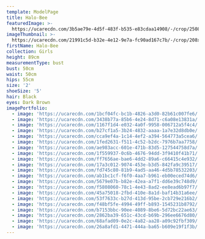 ```yaml
---
template: ModelPage
title: Halo-Bee
featuredImage: >-
  https://ucarecdn.com/3b5ae79e-4d5f-483f-b535-e83cdaa14908/-/crop/2508x1339/0,0/-/preview/
imageThumbnail: >-
  https://ucarecdn.com/21991c5d-b32e-4e12-9e7a-fc90ad167c7b/-/crop/208x245/47,0/-/preview/
firstName: Halo-Bee
collection: Girls
height: 89cm
measurementType: bust
bust: 50cm
waist: 50cm
hips: 55cm
size: '2'
shoeSize: '5'
hair: Black
eyes: Dark Brown
imagePortfolio:
  - image: 'https://ucarecdn.com/1bcf04fc-bc1b-4826-a3d0-82b61c007fe6/'
  - image: 'https://ucarecdn.com/3438b77a-85b6-4e24-8d71-c6a08e13831a/'
  - image: 'https://ucarecdn.com/1167f1d4-e032-4a0f-9958-006712a5f4c4/'
  - image: 'https://ucarecdn.com/b27cf1a5-3b24-4832-aaaa-1a7e32d8db0e/'
  - image: 'https://ucarecdn.com/cca9ef4a-1c14-4ef2-a394-564773a5cea6/'
  - image: 'https://ucarecdn.com/1fed2631-f511-4c52-b2dc-7976b7aa7758/'
  - image: 'https://ucarecdn.com/ae983acc-601e-471b-83d5-127544758d7a/'
  - image: 'https://ucarecdn.com/1f559937-0c6b-4676-94dd-3f9410f41b71/'
  - image: 'https://ucarecdn.com/ff7656ae-bae6-4dd2-89a6-c66415c4e932/'
  - image: 'https://ucarecdn.com/17a3c012-9074-453e-b3d5-842fa9c39517/'
  - image: 'https://ucarecdn.com/fd745c80-81b9-4ad5-aa46-4d5b78532203/'
  - image: 'https://ucarecdn.com/ab1bc1cf-f6f0-4aa7-b961-eb00eced74d6/'
  - image: 'https://ucarecdn.com/5679e07b-b82e-42ea-a7f1-dd6e39c748d9/'
  - image: 'https://ucarecdn.com/f5808060-78c1-4e43-8ad2-ee8ead6b97f7/'
  - image: 'https://ucarecdn.com/45a75018-2fbd-410e-8a1d-baf14b31a6ee/'
  - image: 'https://ucarecdn.com/53f7633c-b27d-413d-95be-2cb729e216b2/'
  - image: 'https://ucarecdn.com/f48bf5fe-4994-49ff-b893-1545231b8792/'
  - image: 'https://ucarecdn.com/b7153bbc-90ee-4089-8be6-5d72bc22ae63/'
  - image: 'https://ucarecdn.com/2862ba39-651c-43cd-b69b-296ee6676d80/'
  - image: 'https://ucarecdn.com/68afad09-0e2c-4a82-aa28-a09c92fbf309/'
  - image: 'https://ucarecdn.com/26a8afd1-4471-444a-ba65-b609e19f1f3b/'
---
```


